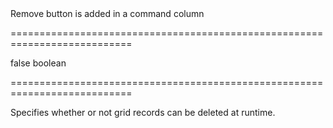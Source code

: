 <!--**
/*-------------------------------------------
    Auto-generated file. Do not modify.
-------------------------------------------

**-->
<!--d-->Remove button is added in a command column<!--/d-->
===========================================================================
<!--default-->false<!--/default-->
<!--type-->boolean<!--/type-->
===========================================================================

<!--shortDescription-->
Specifies whether or not grid records can be deleted at runtime.
<!--/shortDescription-->

<!--fullDescription-->

<!--/fullDescription-->